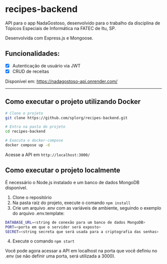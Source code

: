 # recipes-backend

API para o app NadaGostoso, desenvolvido para o trabalho da disciplina de Tópicos Especiais de Informática na FATEC de Itu, SP.

Desenvolvida com Express.js e Mongoose.
## Funcionalidades:
- [x] Autenticação de usuário via JWT
- [x] CRUD de receitas

Disponível em: https://nadagostoso-api.onrender.com/

<hr />

## Como executar o projeto utilizando Docker

```bash
# Clone o projeto
git clone https://github.com/splorg/recipes-backend.git

# Entra na pasta do projeto
cd recipes-backend

# Executa o docker-compose
docker compose up -d
```
Acesse a API em `http://localhost:3000/`

## Como executar o projeto localmente
É necessário o Node.js instalado e um banco de dados MongoDB disponível.

1. Clone o repositório
2. Na pasta raíz do projeto, execute o comando ```npm install```
3. Crie um arquivo .env com as variáveis de ambiente, seguindo o exemplo do arquivo .env.template:
```bash
DATABASE_URL=<string de conexão para um banco de dados MongoDB>
PORT=<porta em que o servidor será exposto>
SECRET=<string secreta que será usada para a criptografia das senhas>
```
4. Execute o comando `npm start`

Você pode agora acessar a API em localhost na porta que você definiu no .env (se não definir uma porta, será utilizada a 3000).
